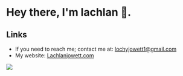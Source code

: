 # Hey there, I'm lachlan 👋.

## Links

- If you need to reach me; contact me at: lochyjowett1@gmail.com
- My website: [Lachlanjowett.com](https://Lachlanjowett.com)

![](https://github-readme-stats.vercel.app/api?username=lochyj&theme=dark&hide_border=1)

